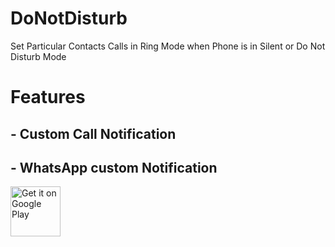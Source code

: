 # DoNotDisturb
Set Particular Contacts Calls in Ring Mode when Phone is in Silent  or Do Not  Disturb Mode  

# Features
  ## - Custom Call  Notification
  ## - WhatsApp custom Notification


<a href="https://play.google.com/store/apps/details?id=com.ak47.donotdisturb">
    <img alt="Get it on Google Play"
        height="80"
        src="https://play.google.com/intl/en_us/badges/images/generic/en_badge_web_generic.png" />
</a>
